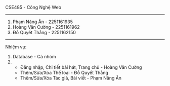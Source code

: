 CSE485 - Công Nghệ Web

--------------------------
1. Phạm Năng Ân - 2251161935
2. Hoàng Văn Cường - 2251161962
3. Đỗ Quyết Thắng - 2251162150

--------------------------
Nhiệm vụ: 
1. Database - Cả nhóm
2. - Đăng nhập, Chi tiết bài hát, Trang chủ - Hoàng Văn Cường
   - Thêm/Sửa/Xóa Thể loại - Đỗ Quyết Thắng
   - Thêm/Sửa/Xóa Tác giả, Bài viết - Phạm Năng Ân
